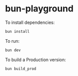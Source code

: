 # bun-playground

To install dependencies:

```bash
bun install
```

To run:

```bash
bun dev
```

To build a Production version:

```bash
bun build_prod
```
